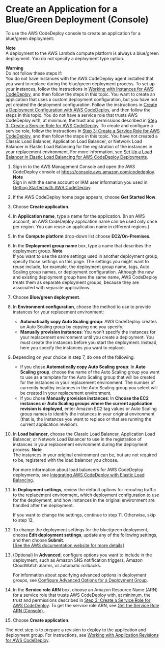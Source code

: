 # Create an Application for a Blue/Green Deployment \(Console\)<a name="applications-create-blue-green"></a>

To use the AWS CodeDeploy console to create an application for a blue/green deployment:

**Note**  
A deployment to the AWS Lambda compute platform is always a blue/green deployment\. You do not specify a deployment type option\.

**Warning**  
Do not follow these steps if:  
You do not have instances with the AWS CodeDeploy agent installed that you want to replace during the blue/green deployment process\. To set up your instances, follow the instructions in [Working with Instances for AWS CodeDeploy](instances.md), and then follow the steps in this topic\.
You want to create an application that uses a custom deployment configuration, but you have not yet created the deployment configuration\. Follow the instructions in [Create a Deployment Configuration with AWS CodeDeploy](deployment-configurations-create.md), and then follow the steps in this topic\. 
You do not have a service role that trusts AWS CodeDeploy with, at minimum, the trust and permissions described in [Step 3: Create a Service Role for AWS CodeDeploy](getting-started-create-service-role.md)\. To create and configure a service role, follow the instructions in [Step 3: Create a Service Role for AWS CodeDeploy](getting-started-create-service-role.md), and then follow the steps in this topic\.
You have not created a Classic Load Balancer, Application Load Balancer, or Network Load Balancer in Elastic Load Balancing for the registration of the instances in your replacement environment\. For more information, see [Set Up a Load Balancer in Elastic Load Balancing for AWS CodeDeploy Deployments](deployment-groups-create-load-balancer.md)\.

1. Sign in to the AWS Management Console and open the AWS CodeDeploy console at [https://console\.aws\.amazon\.com/codedeploy](https://console.aws.amazon.com/codedeploy)\.
**Note**  
Sign in with the same account or IAM user information you used in [Getting Started with AWS CodeDeploy](getting-started-codedeploy.md)\.

1. If the AWS CodeDeploy home page appears, choose **Get Started Now**\.

1. Choose **Create application**\.

1. In **Application name**, type a name for the application\. \(In an AWS account, an AWS CodeDeploy application name can be used only once per region\. You can reuse an application name in different regions\.\)

1. In the **Compute platform** drop\-down list choose **EC2/On\-Premises**\.

1. In the **Deployment group name** box, type a name that describes the deployment group\.
**Note**  
If you want to use the same settings used in another deployment group, specify those settings on this page\. The settings you might want to reuse include, for example, the deployment group name, tags, Auto Scaling group names, or deployment configuration\. Although the new and existing deployment group have the same name, AWS CodeDeploy treats them as separate deployment groups, because they are associated with separate applications\.

1. Choose **Blue/green deployment**\.

1. In **Environment configuration**, choose the method to use to provide instances for your replacement environment:
   + **Automatically copy Auto Scaling group**: AWS CodeDeploy creates an Auto Scaling group by copying one you specify\.
   + **Manually provision instances**: You won't specify the instances for your replacement environment until you create a deployment\. You must create the instances before you start the deployment\. Instead, here you specify the instances you want to replace\.

1. Depending on your choice in step 7, do one of the following:
   + If you chose **Automatically copy Auto Scaling group**: In **Auto Scaling group**, choose the name of the Auto Scaling group you want to use as a template for the Auto Scaling group that will be created for the instances in your replacement environment\. The number of currently healthy instances in the Auto Scaling group you select will be created in your replacement environment\.
   + If you chose **Manually provision instances**: In **Choose the EC2 instances or Auto Scaling groups where the current application revision is deployed**, enter Amazon EC2 tag values or Auto Scaling group names to identify the instances in your original environment \(that is, the instances you want to replace or that are running the current application revision\)\. 

1. In **Load balancer**, choose the Classic Load Balancer, Application Load Balancer, or Network Load Balancer to use in the registration of instances in your replacement environment during the deployment process\. 
**Note**  
The instances in your original environment can be, but are not required to be, registered with the load balancer you choose\.

   For more information about load balancers for AWS CodeDeploy deployments, see [Integrating AWS CodeDeploy with Elastic Load Balancing](integrations-aws-elastic-load-balancing.md)\.

1. In **Deployment settings**, review the default options for rerouting traffic to the replacement environment, which deployment configuration to use for the deployment, and how instances in the original environment are handled after the deployment\.

   If you want to change the settings, continue to step 11\. Otherwise, skip to step 12\.

1. To change the deployment settings for the blue/green deployment, choose **Edit deployment settings**, update any of the following settings, and then choose **Submit**\.    
[\[See the AWS documentation website for more details\]](http://docs.aws.amazon.com/codedeploy/latest/userguide/applications-create-blue-green.html)

1. \(Optional\) In **Advanced**, configure options you want to include in the deployment, such as Amazon SNS notification triggers, Amazon CloudWatch alarms, or automatic rollbacks\.

   For information about specifying advanced options in deployment groups, see [Configure Advanced Options for a Deployment Group](deployment-groups-configure-advanced-options.md)\. 

1. In the **Service role ARN** box, choose an Amazon Resource Name \(ARN\) for a service role that trusts AWS CodeDeploy with, at minimum, the trust and permissions described in [Step 3: Create a Service Role for AWS CodeDeploy](getting-started-create-service-role.md)\. To get the service role ARN, see [Get the Service Role ARN \(Console\) ](getting-started-create-service-role.md#getting-started-get-service-role-console)\.

1. Choose **Create application**\. 

The next step is to prepare a revision to deploy to the application and deployment group\. For instructions, see [Working with Application Revisions for AWS CodeDeploy](application-revisions.md)\.